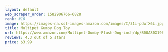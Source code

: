 ```yaml
---
layout: default 
﻿web_scraper_order: 1582906766-6828
rank: #10
image: https://images-na.ssl-images-amazon.com/images/I/31i-pdwfX6L.jpg
title: Multipet Gumby Dog Toy
url: https://www.amazon.com/Multipet-Gumby-Plush-Dog-inch/dp/B00A80X19E/ref=zg_mw_pet-supplies_10?_encoding=UTF8&psc=1&refRID=1681C9HM719PR5VMS4KX
reviews: 4.3 out of 5 stars
price: $3.99 
---
```

